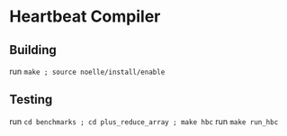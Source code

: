 # Heartbeat Compiler

## Building
run `make ; source noelle/install/enable`

## Testing
run `cd benchmarks ; cd plus_reduce_array ; make hbc`
run `make run_hbc`

